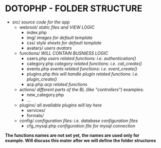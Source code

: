 DOTOPHP - FOLDER STRUCTURE
===========================

* src/    _source code for the app_
    * webroot/    _static files and VIEW LOGIC_                    
        * index.php 
        * img/    _images for default template_
        * css/    _style sheets for default template_
        * avatars/    _users avatars_
    * functions/    _WILL CONTAIN BUSNIESS LOGIC_
        * users.php    _users related functions: i.e. authentication()_
        * category.php    _category related functions: i.e. cat_create()_
        * events.php    _events related functions: i.e. event_create()_
        * plugins.php    _this will handle plugin related functions: i.e. plugin_create()_
        * acp.php _acp related functions_
    * actions/    _different parts of the BL (like "controllers")_
        examples:
        * new_category.php
        * ...
    * plugins/    _all available plugins will lay here_
        * services/
        * formats/
    * config/    _configuration files: i.e. database configuration files_
        * cfg_mysql.php _configuration file for mysql connection_

**The functions names are not set yet, the names are used only for example. Will discuss this mater after we will define the folder structures**
